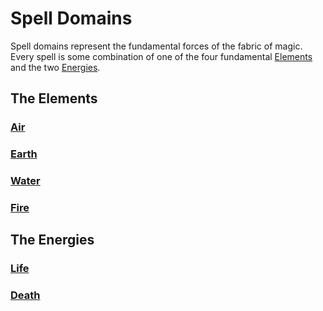 # Spell Domains

Spell domains represent the fundamental forces of the fabric of magic. Every spell is some combination of one of the four fundamental [Elements]({Spell%20Domains}.md#The%20Elements) and the two [Energies]({Spell%20Domains}.md#The%20Energies).

## The Elements

### [Air](Air.md)

### [Earth](Earth.md)

### [Water](Water.md)

### [Fire](../../../Game%20Procedures/Combat/Damage%20Types/Fire.md)

## The Energies

### [Life](Life.md)

### [Death](Death.md)
